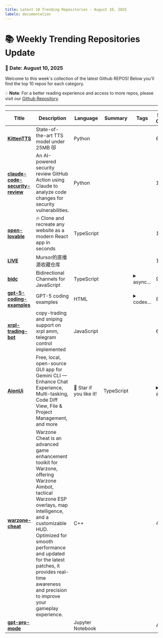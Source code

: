 ```yaml
---
title: Latest 10 Trending Repositories - August 10, 2025
labels: documentation
---
```

# 📚 Weekly Trending Repositories Update

### 📅 Date: August 10, 2025

Welcome to this week's collection of the latest Github REPOS! Below you'll find the top 10 repos for each category.

💡 **Note**: For a better reading experience and access to more repos, please visit our [Github Repository](https://github.com/marc-ko/daily-trending-repo).

---

| **Title** | **Description** | **Language** | **Summary** | **Tags** | **Stars Count** |
| --- | --- | --- | --- | --- | --- |
| **[KittenTTS](https://github.com/KittenML/KittenTTS)** |  State-of-the-art TTS model under 25MB 😻  | Python |  |  | 6578 |
| **[claude-code-security-review](https://github.com/anthropics/claude-code-security-review)** | An AI-powered security review GitHub Action using Claude to analyze code changes for security vulnerabilities. | Python |  |  | 1475 |
| **[open-lovable](https://github.com/mendableai/open-lovable)** | 🔥 Clone and recreate any website as a modern React app in seconds | TypeScript |  |  | 1068 |
| **[LIVE](https://github.com/Mursor/LIVE)** | Mursor的直播源收藏仓库 |  |  |  | 1003 |
| **[bidc](https://github.com/shuding/bidc)** | Bidirectional Channels for JavaScript | TypeScript |  | <details><summary>async...</summary><p>async, channels, iframe, javascript, messaging, rpc, worker</p></details> | 906 |
| **[gpt-5-coding-examples](https://github.com/openai/gpt-5-coding-examples)** | GPT-5 coding examples | HTML |  | <details><summary>codex...</summary><p>codex, coding, frontend, gpt, openai, web, website</p></details> | 809 |
| **[xrpl-trading-bot](https://github.com/kinexbt/xrpl-trading-bot)** | copy-trading and sniping support on xrpl amm, telegram control implemented | JavaScript |  |  | 679 |
| **[AionUi](https://github.com/office-sec/AionUi)** | Free, local, open-source GUI app for Gemini CLI — Enhance Chat Experience, Multi-tasking, Code Diff View, File & Project Management, and more | 🌟 Star if you like it! | TypeScript |  | <details><summary>ai, a...</summary><p>ai, ai-agent, gemini, gemini-ai, gemini-cli, gemini-pro, gui, gui-application, ide, llm, llm-code, multi-agent, nodejs, react, typescript</p></details> | 573 |
| **[warzone-cheat](https://github.com/cod-warzone-cheat/warzone-cheat)** | Warzone Cheat is an advanced game enhancement toolkit for Warzone, offering Warzone Aimbot, tactical Warzone ESP overlays, map intelligence, and a customizable HUD. Optimized for smooth performance and updated for the latest patches, it provides real-time awareness and precision to improve your gameplay experience. | C++ |  |  | 479 |
| **[gpt-pro-mode](https://github.com/mshumer/gpt-pro-mode)** |  | Jupyter Notebook |  |  | 441 |

